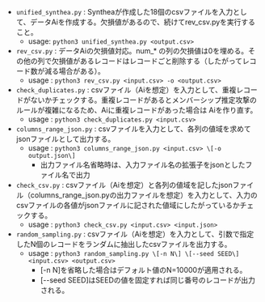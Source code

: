 - `unified_synthea.py` : Syntheaが作成した18個のcsvファイルを入力として、データAiを作成する。欠損値があるので、続けてrev_csv.pyを実行すること。
  - usage: `python3 unified_synthea.py <output.csv>`
- `rev_csv.py` : データAiの欠損値対応。num_* の列の欠損値は0を埋める。その他の列で欠損値があるレコードはレコードごと削除する（したがってレコード数が減る場合がある）。
  - usage : `python3 rev_csv.py <input.csv> -o <output.csv>` 
- `check_duplicates.py` : csvファイル（Aiを想定）を入力として、重複レコードがないかチェックする。重複レコードがあるとメンバーシップ推定攻撃のルールが複雑になるため、Aiに重複レコードがあった場合は Aiを作り直す。
  - usage : `python3 check_duplicates.py <input.csv>`
- `columns_range_json.py` : csvファイルを入力として、各列の値域を求めてjsonファイルとして出力する。
  - usage : `python3 columns_range_json.py <input.csv> \[-o output.json\]`
    - 出力ファイル名省略時は、入力ファイル名の拡張子をjsonとしたファイル名で出力
- `check_csv.py` : csvファイル（Aiを想定）と各列の値域を記したjsonファイル（columns_range_json.pyの出力ファイルを想定）を入力として、入力のcsvファイルの各値がjsonファイルに記された値域にしたがっているかチェックする。
  - usage : `python3 check_csv.py <input.csv> <input.json>`
- `random_sampling.py` : csvファイル（Aiを想定）を入力として、引数で指定したN個のレコードをランダムに抽出したcsvファイルを出力する。
  - usage : `python3 random_sampling.py \[-n N\] \[--seed SEED\] <input.csv> <output.csv>`
    - \[-n N\]を省略した場合はデフォルト値のN=10000が適用される。
    - \[--seed SEED\]はSEEDの値を固定すれば同じ番号のレコードが出力される。
